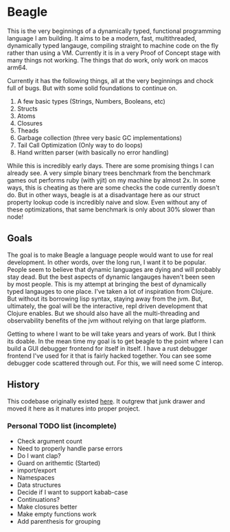 # Beagle

This is the very beginnings of a dynamically typed, functional programming language I am building. It aims to be a modern, fast, multithreaded, dynamically typed langauge, compiling straight to machine code on the fly rather than using a VM. Currently it is in a very Proof of Concept stage with many things not working. The things that do work, only work on macos arm64.

Currently it has the following things, all at the very beginnings and chock full of bugs. But with some solid foundations to continue on.

1. A few basic types (Strings, Numbers, Booleans, etc)
2. Structs
3. Atoms
4. Closures
5. Theads
6. Garbage collection (three very basic GC implementations)
7. Tail Call Optimization (Only way to do loops)
8. Hand written parser (with basically no error handling)

While this is incredibly early days. There are some promising things I can already see. A very simple binary trees benchmark from the benchmark games out performs ruby (with yjit) on my machine by almost 2x. In some ways, this is cheating as there are some checks the code currently doesn't do. But in other ways, beagle is at a disadvantage here as our struct property lookup code is incredibly naive and slow. Even without any of these optimizations, that same benchmark is only about 30% slower than node!

## Goals

The goal is to make Beagle a language people would want to use for real development. In other words, over the long run, I want it to be popular. People seem to believe that dynamic languages are dying and will probably stay dead. But the best aspects of dynamic langauges haven't been seen by most people. This is my attempt at bringing the best of dynamically typed langauges to one place. I've taken a lot of inspiration from Clojure. But without its borrowing lisp syntax, staying away from the jvm. But, ultimately, the goal will be the interactive, repl driven development that Clojure enables. But we should also have all the multi-threading and observability benefits of the jvm without relying on that large platform. 

Getting to where I want to be will take years and years of work. But I think its doable. In the mean time my goal is to get beagle to the point where I can build a GUI debugger frontend for itself in itself. I have a rust debugger frontend I've used for it that is fairly hacked together. You can see some debugger code scattered through out. For this, we will need some C interop.

## History

This codebase originally existed [here](https://github.com/jimmyhmiller/PlayGround/tree/master/rust/asm-arm2). It outgrew that junk drawer and moved it here as it matures into proper project.


### Personal TODO list (incomplete)

* Check argument count
* Need to properly handle parse errors
* Do I want clap?
* Guard on arithemtic (Started)
* import/export
* Namespaces
* Data structures
* Decide if I want to support kabab-case
* Continuations?
* Make closures better
* Make empty functions work
* Add parenthesis for grouping